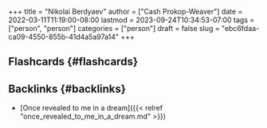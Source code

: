 +++
title = "Nikolai Berdyaev"
author = ["Cash Prokop-Weaver"]
date = 2022-03-11T11:19:00-08:00
lastmod = 2023-09-24T10:34:53-07:00
tags = ["person", "person"]
categories = ["person"]
draft = false
slug = "ebc6fdaa-ca09-4550-855b-41d4a5a97a14"
+++

## Flashcards {#flashcards}


## Backlinks {#backlinks}

-   [Once revealed to me in a dream]({{< relref "once_revealed_to_me_in_a_dream.md" >}})
